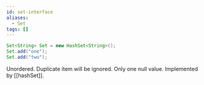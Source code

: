```yaml
---
id: set-interface
aliases:
  - Set
tags: []
---
```


```java
Set<String> Set = new HashSet<String>();
Set.add("one");
Set.add("two");
```

Unordered.
Duplicate item will be ignored.
Only one null value.
Implemented by [[hashSet]].
